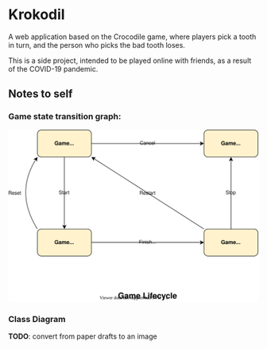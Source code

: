 # Krokodil

A web application based on the Crocodile game,
where players pick a tooth in turn, and the person who picks the bad tooth loses.

This is a side project, intended to be played online with friends, as a result of the COVID-19 pandemic.

## Notes to self

### Game state transition graph:

![im](img/Krokodil.svg)


### Class Diagram

**TODO**: convert from paper drafts to an image